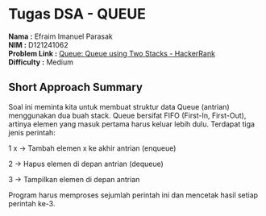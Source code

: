 # Tugas DSA - QUEUE

**Nama          :** Efraim Imanuel Parasak  
**NIM           :** D121241062  
**Problem Link  :** [Queue: Queue using Two Stacks - HackerRank](https://www.hackerrank.com/challenges/queue-using-two-stacks/problem)  
**Difficulty    :** Medium  

## Short Approach Summary
Soal ini meminta kita untuk membuat struktur data Queue (antrian) menggunakan dua buah stack. Queue bersifat FIFO (First-In, First-Out), artinya elemen yang masuk pertama harus keluar lebih dulu. Terdapat tiga jenis perintah:

1 x → Tambah elemen x ke akhir antrian (enqueue)

2 → Hapus elemen di depan antrian (dequeue)

3 → Tampilkan elemen di depan antrian

Program harus memproses sejumlah perintah ini dan mencetak hasil setiap perintah ke-3.
